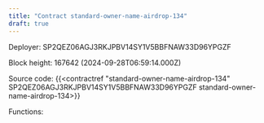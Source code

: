 ```yaml
---
title: "Contract standard-owner-name-airdrop-134"
draft: true
---
```

Deployer: SP2QEZ06AGJ3RKJPBV14SY1V5BBFNAW33D96YPGZF


 



Block height: 167642 (2024-09-28T06:59:14.000Z)

Source code: {{<contractref "standard-owner-name-airdrop-134" SP2QEZ06AGJ3RKJPBV14SY1V5BBFNAW33D96YPGZF standard-owner-name-airdrop-134>}}

Functions:


